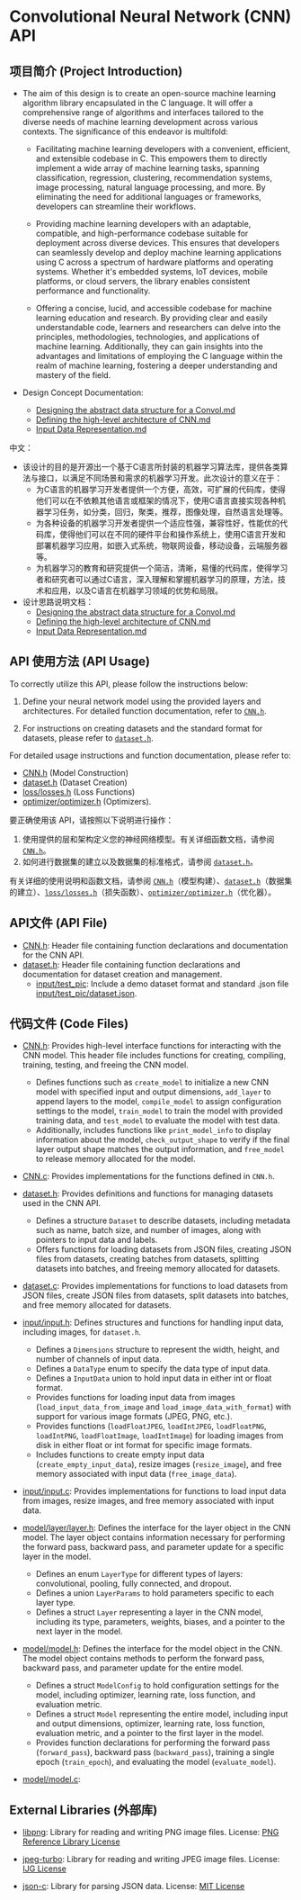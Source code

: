 # Convolutional Neural Network (CNN) API

## 项目简介 (Project Introduction)

- The aim of this design is to create an open-source machine learning algorithm library encapsulated in the C language. It will offer a comprehensive range of algorithms and interfaces tailored to the diverse needs of machine learning development across various contexts. The significance of this endeavor is multifold:

  - Facilitating machine learning developers with a convenient, efficient, and extensible codebase in C. This empowers them to directly implement a wide array of machine learning tasks, spanning classification, regression, clustering, recommendation systems, image processing, natural language processing, and more. By eliminating the need for additional languages or frameworks, developers can streamline their workflows.

  - Providing machine learning developers with an adaptable, compatible, and high-performance codebase suitable for deployment across diverse devices. This ensures that developers can seamlessly develop and deploy machine learning applications using C across a spectrum of hardware platforms and operating systems. Whether it's embedded systems, IoT devices, mobile platforms, or cloud servers, the library enables consistent performance and functionality.

  - Offering a concise, lucid, and accessible codebase for machine learning education and research. By providing clear and easily understandable code, learners and researchers can delve into the principles, methodologies, technologies, and applications of machine learning. Additionally, they can gain insights into the advantages and limitations of employing the C language within the realm of machine learning, fostering a deeper understanding and mastery of the field.

- Design Concept Documentation:
  - [Designing the abstract data structure for a Convol.md](Designing%20the%20abstract%20data%20structure%20for%20a%20Convol.md)
  - [Defining the high-level architecture of CNN.md](Defining%20the%20high-level%20architecture%20of%20CNN.md)
  - [Input Data Representation.md](Input%20Data%20Representation.md)

中文：
- 该设计的目的是开源出一个基于C语言所封装的机器学习算法库，提供各类算法与接口，以满足不同场景和需求的机器学习开发。此次设计的意义在于：  
  - 为C语言的机器学习开发者提供一个方便，高效，可扩展的代码库，使得他们可以在不依赖其他语言或框架的情况下，使用C语言直接实现各种机器学习任务，如分类，回归，聚类，推荐，图像处理，自然语言处理等。 
  - 为各种设备的机器学习开发者提供一个适应性强，兼容性好，性能优的代码库，使得他们可以在不同的硬件平台和操作系统上，使用C语言开发和部署机器学习应用，如嵌入式系统，物联网设备，移动设备，云端服务器等。 
  - 为机器学习的教育和研究提供一个简洁，清晰，易懂的代码库，使得学习者和研究者可以通过C语言，深入理解和掌握机器学习的原理，方法，技术和应用，以及C语言在机器学习领域的优势和局限。
- 设计思路说明文档：
  - [Designing the abstract data structure for a Convol.md](Designing%20the%20abstract%20data%20structure%20for%20a%20Convol.md)
  - [Defining the high-level architecture of CNN.md](Defining%20the%20high-level%20architecture%20of%20CNN.md)
  - [Input Data Representation.md](Input%20Data%20Representation.md)

## API 使用方法 (API Usage)

To correctly utilize this API, please follow the instructions below:

1. Define your neural network model using the provided layers and architectures. For detailed function documentation, refer to [`CNN.h`](CNN.h).

2. For instructions on creating datasets and the standard format for datasets, please refer to [`dataset.h`](dataset.h).

For detailed usage instructions and function documentation, please refer to:

- [CNN.h](CNN.h) (Model Construction)
- [dataset.h](dataset.h) (Dataset Creation)
- [loss/losses.h](loss/losses.h) (Loss Functions)
- [optimizer/optimizer.h](optimizer/optimizer.h) (Optimizers).

要正确使用该 API，请按照以下说明进行操作：
1. 使用提供的层和架构定义您的神经网络模型。有关详细函数文档，请参阅 [`CNN.h`](CNN.h)。
2. 如何进行数据集的建立以及数据集的标准格式，请参阅 [`dataset.h`](dataset.h)。

有关详细的使用说明和函数文档，请参阅 [`CNN.h`](CNN.h)（模型构建）、[`dataset.h`](dataset.h)（数据集的建立）、[`loss/losses.h`](loss/losses.h)（损失函数）、[`optimizer/optimizer.h`](optimizer/optimizer.h)（优化器）。

## API文件 (API File)

- [CNN.h](CNN.h): Header file containing function declarations and documentation for the CNN API.
- [dataset.h](input/dataset.h): Header file containing function declarations and documentation for dataset creation and management.
  - [input/test_pic](input/test_pic): Include a demo dataset format and standard .json file [input/test_pic/dataset.json](input/test_pic/dataset.json).

## 代码文件 (Code Files)

- [CNN.h](CNN.h): 
  Provides high-level interface functions for interacting with the CNN model. This header file includes functions for creating, compiling, training, testing, and freeing the CNN model.
  - Defines functions such as `create_model` to initialize a new CNN model with specified input and output dimensions, `add_layer` to append layers to the model, `compile_model` to assign configuration settings to the model, `train_model` to train the model with provided training data, and `test_model` to evaluate the model with test data.
  - Additionally, includes functions like `print_model_info` to display information about the model, `check_output_shape` to verify if the final layer output shape matches the output information, and `free_model` to release memory allocated for the model.

- [CNN.c](CNN.c): 
  Provides implementations for the functions defined in `CNN.h`.

- [dataset.h](dataset.h): 
  Provides definitions and functions for managing datasets used in the CNN API.
  - Defines a structure `Dataset` to describe datasets, including metadata such as name, batch size, and number of images, along with pointers to input data and labels.
  - Offers functions for loading datasets from JSON files, creating JSON files from datasets, creating batches from datasets, splitting datasets into batches, and freeing memory allocated for datasets.

- [dataset.c](dataset.c): 
  Provides implementations for functions to load datasets from JSON files, create JSON files from datasets, split datasets into batches, and free memory allocated for datasets.

- [input/input.h](input/input.h): 
  Defines structures and functions for handling input data, including images, for `dataset.h`.
  - Defines a `Dimensions` structure to represent the width, height, and number of channels of input data.
  - Defines a `DataType` enum to specify the data type of input data.
  - Defines a `InputData` union to hold input data in either int or float format.
  - Provides functions for loading input data from images (`load_input_data_from_image` and `load_image_data_with_format`) with support for various image formats (JPEG, PNG, etc.).
  - Provides functions (`loadFloatJPEG`, `loadIntJPEG`, `loadFloatPNG`, `loadIntPNG`, `loadFloatImage`, `loadIntImage`) for loading images from disk in either float or int format for specific image formats.
  - Includes functions to create empty input data (`create_empty_input_data`), resize images (`resize_image`), and free memory associated with input data (`free_image_data`).

- [input/input.c](input/input.c): 
  Provides implementations for functions to load input data from images, resize images, and free memory associated with input data.

- [model/layer/layer.h](model/layer/layer.h): 
  Defines the interface for the layer object in the CNN model. The layer object contains information necessary for performing the forward pass, backward pass, and parameter update for a specific layer in the model.
  - Defines an enum `LayerType` for different types of layers: convolutional, pooling, fully connected, and dropout.
  - Defines a union `LayerParams` to hold parameters specific to each layer type.
  - Defines a struct `Layer` representing a layer in the CNN model, including its type, parameters, weights, biases, and a pointer to the next layer in the model.

- [model/model.h](model/model.h): 
  Defines the interface for the model object in the CNN. The model object contains methods to perform the forward pass, backward pass, and parameter update for the entire model.
  - Defines a struct `ModelConfig` to hold configuration settings for the model, including optimizer, learning rate, loss function, and evaluation metric.
  - Defines a struct `Model` representing the entire model, including input and output dimensions, optimizer, learning rate, loss function, evaluation metric, and a pointer to the first layer in the model.
  - Provides function declarations for performing the forward pass (`forward_pass`), backward pass (`backward_pass`), training a single epoch (`train_epoch`), and evaluating the model (`evaluate_model`).

- [model/model.c](model/model.c): 
  

## External Libraries (外部库)

- [libpng](https://github.com/glennrp/libpng): Library for reading and writing PNG image files.
  License: [PNG Reference Library License](http://www.libpng.org/pub/png/src/libpng-LICENSE.txt)

- [jpeg-turbo](https://github.com/libjpeg-turbo/libjpeg-turbo): Library for reading and writing JPEG image files. 
  License: [IJG License](https://www.ijg.org/files/README)

- [json-c](https://github.com/json-c/json-c): Library for parsing JSON data. 
  License: [MIT License](https://opensource.org/licenses/MIT)
